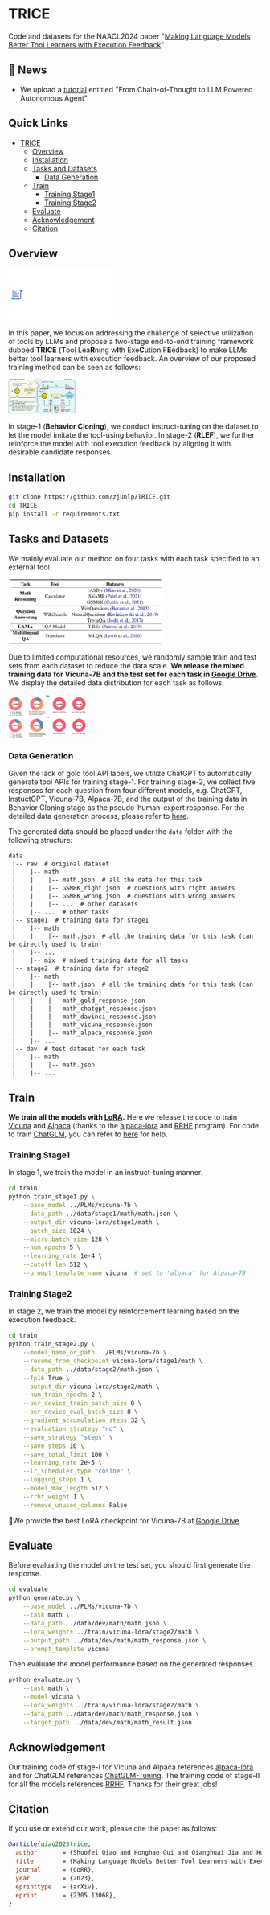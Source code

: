 # TRICE

Code and datasets for the NAACL2024 paper "[Making Language Models Better Tool Learners with Execution Feedback](figs/paper.pdf)".

## 🔔 News

- We upload a [tutorial](./tutorial/tutorial.pdf) entitled "From Chain-of-Thought to LLM Powered Autonomous Agent".

## Quick Links

* [TRICE](#TRICE)
  * [Overview](#overview)
  * [Installation](#installation)
  * [Tasks and Datasets](#tasks-and-datasets)
    * [Data Generation](#data-generation)
  * [Train](#train)
    * [Training Stage1](#training-stage1)
    * [Training Stage2](#training-stage2)
  * [Evaluate](#evaluate)
  * [Acknowledgement](#Acknowledgement)
  * [Citation](#citation)

## Overview

<img src="figs/figure1.gif" alt="figure1" style="zoom: 20%;" />

In this paper, we focus on addressing the challenge of selective utilization of tools by LLMs and propose a two-stage end-to-end training framework dubbed **TRICE** (**T**ool Lea**R**ning w**I**th Exe**C**ution F**E**edback) to make LLMs better tool learners with execution feedback. An overview of our proposed training method can be seen as follows:

<img src="figs/method.png" alt="method" style="zoom: 13%;" />

In stage-1 (**Behavior Cloning**), we conduct instruct-tuning on the dataset to let the model imitate the tool-using behavior.  In stage-2 (**RLEF**), we further reinforce the model with tool execution feedback by aligning it with desirable candidate responses.

## Installation

```bash
git clone https://github.com/zjunlp/TRICE.git
cd TRICE
pip install -r requirements.txt
```

## Tasks and Datasets

We mainly evaluate our method on four tasks with each task specified to an external tool.

<img src="figs/task.png" alt="task" style="zoom:30%;" />

Due to limited computational resources, we randomly sample train and test sets from each dataset to reduce the data scale. **We release the mixed training data for Vicuna-7B and the test set for each task in [Google Drive](https://drive.google.com/drive/folders/1rqBrVcOl1ykFDd7g71xNwt9Q194L67DJ?usp=sharing).** We display the detailed data distribution for each task as follows:

<img src="figs/task_dis.png" alt="task_dis" style="zoom: 15%;" />

### Data Generation

Given the lack of gold tool API labels, we utilize ChatGPT to automatically generate tool APIs for training stage-1. For training stage-2, we collect five responses for each question from four different models, e.g. ChatGPT, InstuctGPT, Vicuna-7B, Alpaca-7B, and the output of the training data in Behavior Cloning stage as the pseudo-human-expert response. For the detailed data generation process, please refer to [here](https://github.com/zjunlp/TRICE/tree/main/generate_data).

The generated data should be placed under the `data` folder with the following structure:

```
data
 |-- raw  # original dataset
 |    |-- math
 |    |    |-- math.json  # all the data for this task
 |    |    |-- GSM8K_right.json  # questions with right answers
 |    |    |-- GSM8K_wrong.json  # questions with wrong answers
 |    |    |-- ...  # other datasets
 |    |-- ...  # other tasks
 |-- stage1  # training data for stage1
 |    |-- math
 |    |    |-- math.json  # all the training data for this task (can be directly used to train)
 |    |-- ...
 |    |-- mix  # mixed training data for all tasks
 |-- stage2  # training data for stage2
 |    |-- math
 |    |    |-- math.json  # all the training data for this task (can be directly used to train)
 |    |    |-- math_gold_response.json
 |    |    |-- math_chatgpt_response.json
 |    |    |-- math_davinci_response.json
 |    |    |-- math_vicuna_response.json
 |    |    |-- math_alpaca_response.json
 |    |-- ...
 |-- dev  # test dataset for each task
 |    |-- math
 |    |    |-- math.json
 |    |-- ...
```

## Train

**We train all the models with [LoRA](https://arxiv.org/pdf/2106.09685.pdf).** Here we release the code to train [Vicuna](https://github.com/lm-sys/FastChat) and [Alpaca](https://github.com/tatsu-lab/stanford_alpaca) (thanks to the [alpaca-lora](https://github.com/tloen/alpaca-lora) and [RRHF](https://github.com/GanjinZero/RRHF) program). For code to train [ChatGLM](https://github.com/THUDM/ChatGLM-6B), you can refer to [here](https://github.com/mymusise/ChatGLM-Tuning) for help.

### Training Stage1

In stage 1, we train the model in an instruct-tuning manner.

```bash
cd train
python train_stage1.py \
    --base_model ../PLMs/vicuna-7b \
    --data_path ../data/stage1/math/math.json \
    --output_dir vicuna-lora/stage1/math \
    --batch_size 1024 \
    --micro_batch_size 128 \
    --num_epochs 5 \
    --learning_rate 1e-4 \
    --cutoff_len 512 \
    --prompt_template_name vicuna  # set to 'alpaca' for Alpaca-7B
```

### Training Stage2

In stage 2, we train the model by reinforcement learning based on the execution feedback.

```bash
cd train
python train_stage2.py \
    --model_name_or_path ../PLMs/vicuna-7b \
    --resume_from_checkpoint vicuna-lora/stage1/math \
    --data_path ../data/stage2/math.json \
    --fp16 True \
    --output_dir vicuna-lora/stage2/math \
    --num_train_epochs 2 \
    --per_device_train_batch_size 8 \
    --per_device_eval_batch_size 8 \
    --gradient_accumulation_steps 32 \
    --evaluation_strategy "no" \
    --save_strategy "steps" \
    --save_steps 10 \
    --save_total_limit 100 \
    --learning_rate 2e-5 \
    --lr_scheduler_type "cosine" \
    --logging_steps 1 \
    --model_max_length 512 \
    --rrhf_weight 1 \
    --remove_unused_columns False
```

🍓We provide the best LoRA checkpoint for Vicuna-7B at [Google Drive](https://drive.google.com/drive/folders/14-pl8Vkx2_ohn53fgnLFHCE7OpxK9YgE?usp=sharing).

## Evaluate

Before evaluating the model on the test set, you should first generate the response.

```bash
cd evaluate
python generate.py \
    --base_model ../PLMs/vicuna-7b \
    --task math \
    --data_path ../data/dev/math/math.json \
    --lora_weights ../train/vicuna-lora/stage2/math \
    --output_path ../data/dev/math/math_response.json \
    --prompt_template vicuna
```

Then evaluate the model performance based on the generated responses.

```bash
python evaluate.py \
    --task math \
    --model vicuna \
    --lora_weights ../train/vicuna-lora/stage2/math \
    --data_path ../data/dev/math/math_response.json \
    --target_path ../data/dev/math/math_result.json
```

## Acknowledgement

Our training code of stage-I for Vicuna and Alpaca references [alpaca-lora](https://github.com/tloen/alpaca-lora) and for ChatGLM references [ChatGLM-Tuning](https://github.com/mymusise/ChatGLM-Tuning). The training code of stage-II for all the models references [RRHF](https://github.com/GanjinZero/RRHF). Thanks for their great jobs!

## Citation

If you use or extend our work, please cite the paper as follows:

```bibtex
@article{qiao2023trice,
  author       = {Shuofei Qiao and Honghao Gui and Qianghuai Jia and Huajun Chen and Ningyu Zhang},
  title        = {Making Language Models Better Tool Learners with Execution Feedback},
  journal      = {CoRR},
  year         = {2023},
  eprinttype   = {arXiv},
  eprint       = {2305.13068},
}
```

